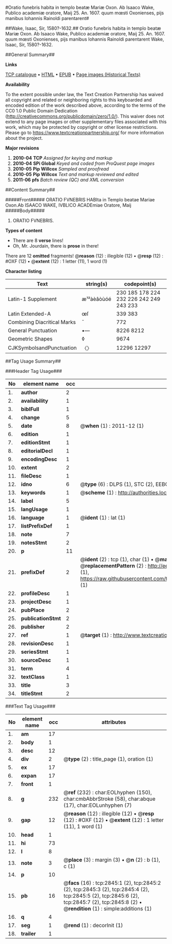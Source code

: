 #Oratio funebris habita in templo beatæ Mariæ Oxon. Ab Isaaco Wake, Publico academiæ oratore, Maij 25. An. 1607. quum mœsti Oxonienses, pijs manibus Iohannis Rainoldi parentarent#

##Wake, Isaac, Sir, 1580?-1632.##
Oratio funebris habita in templo beatæ Mariæ Oxon. Ab Isaaco Wake, Publico academiæ oratore, Maij 25. An. 1607. quum mœsti Oxonienses, pijs manibus Iohannis Rainoldi parentarent
Wake, Isaac, Sir, 1580?-1632.

##General Summary##

**Links**

[TCP catalogue](http://www.ota.ox.ac.uk/tcp/)  • 
[HTML](http://tei.it.ox.ac.uk/tcp/Texts-HTML/free/A14/A14631.html)  • 
[EPUB](http://tei.it.ox.ac.uk/tcp/Texts-EPUB/free/A14/A14631.epub) • 
[Page images (Historical Texts)](https://historicaltexts.jisc.ac.uk/eebo-99838464e)

**Availability**

To the extent possible under law, the Text Creation Partnership has waived all copyright and related or neighboring rights to this keyboarded and encoded edition of the work described above, according to the terms of the CC0 1.0 Public Domain Dedication (http://creativecommons.org/publicdomain/zero/1.0/). This waiver does not extend to any page images or other supplementary files associated with this work, which may be protected by copyright or other license restrictions. Please go to https://www.textcreationpartnership.org/ for more information about the project.

**Major revisions**

1. __2010-04__ __TCP__ *Assigned for keying and markup*
1. __2010-04__ __SPi Global__ *Keyed and coded from ProQuest page images*
1. __2010-05__ __Pip Willcox__ *Sampled and proofread*
1. __2010-05__ __Pip Willcox__ *Text and markup reviewed and edited*
1. __2011-06__ __pfs__ *Batch review (QC) and XML conversion*

##Content Summary##

#####Front#####
ORATIO FVNEBRIS HABIta in Templo beatae Mariae Oxon.Ab ISAACO WAKE, IVBLICO ACADEmiae Oratore, Maij 
#####Body#####

1. ORATIO FVNEBRIS.

**Types of content**

  * There are 8 **verse** lines!
  * Oh, Mr. Jourdain, there is **prose** in there!

There are 12 **omitted** fragments! 
 @__reason__ (12) : illegible (12)  •  @__resp__ (12) : #OXF (12)  •  @__extent__ (12) : 1 letter (11), 1 word (1)

**Character listing**


|Text|string(s)|codepoint(s)|
|---|---|---|
|Latin-1 Supplement|æ¹²àèâòùóé|230 185 178 224 232 226 242 249 243 233|
|Latin Extended-A|œſ|339 383|
|Combining             Diacritical Marks|̄|772|
|General Punctuation|•—|8226 8212|
|Geometric Shapes|◊|9674|
|CJKSymbolsandPunctuation|〈〉|12296 12297|

##Tag Usage Summary##

###Header Tag Usage###

|No|element name|occ|attributes|
|---|---|---|---|
|1.|__author__|2||
|2.|__availability__|1||
|3.|__biblFull__|1||
|4.|__change__|5||
|5.|__date__|8| @__when__ (1) : 2011-12 (1)|
|6.|__edition__|1||
|7.|__editionStmt__|1||
|8.|__editorialDecl__|1||
|9.|__encodingDesc__|1||
|10.|__extent__|2||
|11.|__fileDesc__|1||
|12.|__idno__|6| @__type__ (6) : DLPS (1), STC (2), EEBO-CITATION (1), PROQUEST (1), VID (1)|
|13.|__keywords__|1| @__scheme__ (1) : http://authorities.loc.gov/ (1)|
|14.|__label__|5||
|15.|__langUsage__|1||
|16.|__language__|1| @__ident__ (1) : lat (1)|
|17.|__listPrefixDef__|1||
|18.|__note__|7||
|19.|__notesStmt__|2||
|20.|__p__|11||
|21.|__prefixDef__|2| @__ident__ (2) : tcp (1), char (1)  •  @__matchPattern__ (2) : ([0-9\-]+):([0-9IVX]+) (1), (.+) (1)  •  @__replacementPattern__ (2) : http://eebo.chadwyck.com/downloadtiff?vid=$1&page=$2 (1), https://raw.githubusercontent.com/textcreationpartnership/Texts/master/tcpchars.xml#$1 (1)|
|22.|__profileDesc__|1||
|23.|__projectDesc__|1||
|24.|__pubPlace__|2||
|25.|__publicationStmt__|2||
|26.|__publisher__|2||
|27.|__ref__|1| @__target__ (1) : http://www.textcreationpartnership.org/docs/. (1)|
|28.|__revisionDesc__|1||
|29.|__seriesStmt__|1||
|30.|__sourceDesc__|1||
|31.|__term__|4||
|32.|__textClass__|1||
|33.|__title__|3||
|34.|__titleStmt__|2||


###Text Tag Usage###

|No|element name|occ|attributes|
|---|---|---|---|
|1.|__am__|17||
|2.|__body__|1||
|3.|__desc__|12||
|4.|__div__|2| @__type__ (2) : title_page (1), oration (1)|
|5.|__ex__|17||
|6.|__expan__|17||
|7.|__front__|1||
|8.|__g__|232| @__ref__ (232) : char:EOLhyphen (150), char:cmbAbbrStroke (58), char:abque (17), char:EOLunhyphen (7)|
|9.|__gap__|12| @__reason__ (12) : illegible (12)  •  @__resp__ (12) : #OXF (12)  •  @__extent__ (12) : 1 letter (11), 1 word (1)|
|10.|__head__|1||
|11.|__hi__|73||
|12.|__l__|8||
|13.|__note__|3| @__place__ (3) : margin (3)  •  @__n__ (2) : b (1), c (1)|
|14.|__p__|10||
|15.|__pb__|16| @__facs__ (16) : tcp:2845:1 (2), tcp:2845:2 (2), tcp:2845:3 (2), tcp:2845:4 (2), tcp:2845:5 (2), tcp:2845:6 (2), tcp:2845:7 (2), tcp:2845:8 (2)  •  @__rendition__ (1) : simple:additions (1)|
|16.|__q__|4||
|17.|__seg__|1| @__rend__ (1) : decorInit (1)|
|18.|__trailer__|1||
